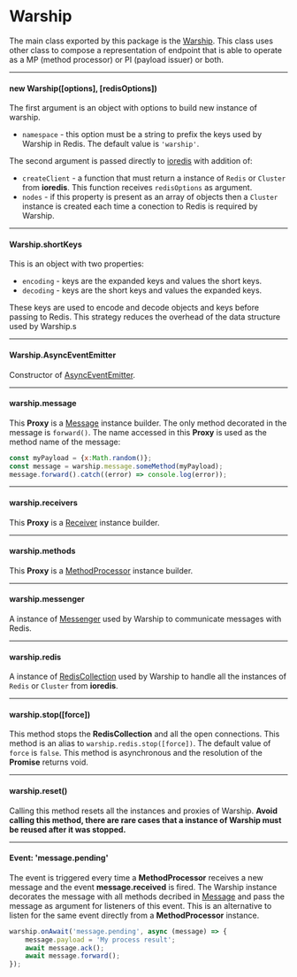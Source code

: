 # Warship

The main class exported by this package is the [Warship](api-documentation/warship.md). This class uses other class to compose a representation of endpoint that is able to operate as a MP (method processor) or PI (payload issuer) or both.

---------------------------------

#### new Warship([options], [redisOptions])

The first argument is an object with options to build new instance of warship.

- `namespace` - this option must be a string to prefix the keys used by Warship in Redis. The default value is `'warship'`.

The second argument is passed directly to [ioredis](https://github.com/luin/ioredis/) with addition of:

- `createClient` - a function that must return a instance of `Redis` or `Cluster` from **ioredis**. This function receives `redisOptions` as argument.
- `nodes` - if this property is present as an array of objects then a `Cluster` instance is created each time a conection to Redis is required by Warship.

---------------------------------

#### Warship.shortKeys

This is an object with two properties:

- `encoding` - keys are the expanded keys and values the short keys.
- `decoding` - keys are the short keys and values the expanded keys.

These keys are used to encode and decode objects and keys before passing to Redis. This strategy reduces the overhead of the data structure used by Warship.s

---------------------------------

#### Warship.AsyncEventEmitter

Constructor of [AsyncEventEmitter](api-documentation/async-event-emitter.md).

---------------------------------

#### warship.message

This **Proxy** is a [Message](api-documentation/message.md) instance builder. The only method decorated in the message is `forward()`. The name accessed in this **Proxy** is used as the method name of the message:

```javascript
const myPayload = {x:Math.random()};
const message = warship.message.someMethod(myPayload);
message.forward().catch((error) => console.log(error));
```

---------------------------------

#### warship.receivers

This **Proxy** is a [Receiver](api-documentation/receiver.md) instance builder.

---------------------------------

#### warship.methods

This **Proxy** is a [MethodProcessor](api-documentation/method-processor.md) instance builder.

---------------------------------

#### warship.messenger

A instance of [Messenger](api-documentation/messenger.md) used by Warship to communicate messages with Redis.

---------------------------------

#### warship.redis

A instance of [RedisCollection](api-documentation/redis-collection.md) used by Warship to handle all the instances of `Redis` or `Cluster` from **ioredis**.

---------------------------------

#### warship.stop([force])

This method stops the **RedisCollection** and all the open connections. This method is an alias to `warship.redis.stop([force])`. The default value of `force` is `false`. This method is asynchronous and the resolution of the **Promise** returns void.

---------------------------------

#### warship.reset()

Calling this method resets all the instances and proxies of Warship. **Avoid calling this method, there are rare cases that a instance of Warship must be reused after it was stopped.**

---------------------------------

#### Event: 'message.pending'

The event is triggered every time a **MethodProcessor** receives a new message and the event **message.received** is fired. The Warship instance decorates the message with all methods decribed in [Message](api-documentation/message.md) and pass the message as argument for listeners of this event. This is an alternative to listen for the same event directly from a **MethodProcessor** instance.

```javascript
warship.onAwait('message.pending', async (message) => {
	message.payload = 'My process result';
	await message.ack();
	await message.forward();
});
```